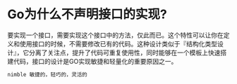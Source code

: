 # Go为什么不声明接口的实现?

要实现一个接口，需要实现这个接口中的方法，仅此而已。这个特性可以让你在定义和使用接口的时候，不需要修改已有的代码。这种设计类似于『结构化类型设计』，它分离了关注点，提升了代码可重复使用性，同时能够在一个模板上快速搭建代码，接口的设计是GO实现敏捷和轻量化的重要原因之一。

```go
nimble 敏捷的，轻巧的，灵活的
```

